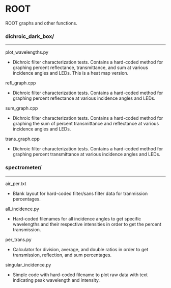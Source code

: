 # ROOT
ROOT graphs and other functions.

### dichroic_dark_box/
------------------
plot_wavelengths.py
- Dichroic filter characterization tests. Contains a hard-coded method for graphing percent reflectance, transmittance, and sum at various incidence angles and LEDs. This is a heat map version.

refl_graph.cpp
- Dichroic filter characterization tests. Contains a hard-coded method for graphing percent reflectance at various incidence angles and LEDs. 

sum_graph.cpp
- Dichroic filter characterization tests. Contains a hard-coded method for graphing the sum of percent transmittance and reflectance at various incidence angles and LEDs. 

trans_graph.cpp
- Dichroic filter characterization tests. Contains a hard-coded method for graphing percent transmittance at various incidence angles and LEDs. 

### spectrometer/
-------------
air_per.txt
- Blank layout for hard-coded filter/sans filter data for tranmission percentages.

all_incidence.py
- Hard-coded filenames for all incidence angles to get specific wavelengths and their respective intensities in order to get the percent transmission.

per_trans.py
- Calculator for division, average, and double ratios in order to get transmission, reflection, and sum percentages.

singular_incidence.py
- Simple code with hard-coded filename to plot raw data with text indicating peak wavelength and intensity.
